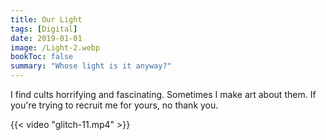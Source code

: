 ```yaml
---
title: Our Light
tags: [Digital]
date: 2019-01-01
image: /Light-2.webp
bookToc: false
summary: "Whose light is it anyway?"
---
```


I find cults horrifying and fascinating. Sometimes I make art about them. If you're trying to recruit me for yours, no thank you.

{{< video "glitch-11.mp4" >}}